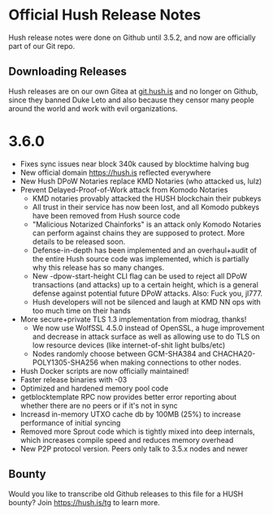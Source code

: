 # Official Hush Release Notes

Hush release notes were done on Github until 3.5.2,
and now are officially part of our Git repo.

## Downloading Releases

Hush releases are on our own Gitea at <a href="https://git.hush.is/">git.hush.is</a>
and no longer on Github, since they banned Duke Leto and
also because they censor many people around the world and work with
evil organizations.

# 3.6.0

  * Fixes sync issues near block 340k caused by blocktime halving bug
  * New official domain https://hush.is reflected everywhere
  * New Hush DPoW Notaries replace KMD Notaries (who attacked us, lulz)
  * Prevent Delayed-Proof-of-Work attack from Komodo Notaries
    * KMD notaries provably attacked the HUSH blockchain their pubkeys
    * All trust in their service has now been lost, and all Komodo pubkeys
      have been removed from Hush source code
    * "Malicious Notarized Chainforks" is an attack only Komodo Notaries
      can perform against chains they are supposed to protect. More details
      to be released soon.
    * Defense-in-depth has been implemented and an overhaul+audit of the entire
      Hush source code was implemented, which is partially why this release
      has so many changes.
    * New -dpow-start-height CLI flag can be used to reject all DPoW transactions
      (and attacks) up to a certain height, which is a general defense against
      potential future DPoW attacks. Also: Fuck you, jl777.
    * Hush developers will not be silenced and laugh at KMD NN ops with too much
      time on their hands
  * More secure+private TLS 1.3 implementation from miodrag, thanks!
    * We now use WolfSSL 4.5.0 instead of OpenSSL, a huge improvement and
      decrease in attack surface as well as allowing use to do TLS
      on low resource devices (like internet-of-shit light bulbs/etc)
    * Nodes randomly choose between GCM-SHA384 and CHACHA20-POLY1305-SHA256 when
      making connections to other nodes.
  * Hush Docker scripts are now officially maintained!
  * Faster release binaries with -03
  * Optimized and hardened memory pool code
  * getblocktemplate RPC now provides better error reporting about
    whether there are no peers or if it's not in sync
  * Increasd in-memory UTXO cache db by 100MB (25%) to increase
    performance of initial syncing
  * Removed more Sprout code which is tightly mixed into deep internals,
    which increases compile speed and reduces memory overhead
  * New P2P protocol version. Peers only talk to 3.5.x nodes and newer


## Bounty

Would you like to transcribe old Github releases to this file for a HUSH
bounty? Join https://hush.is/tg to learn more.
